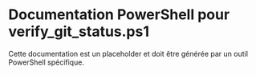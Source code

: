 # Documentation PowerShell pour verify_git_status.ps1

Cette documentation est un placeholder et doit être générée par un outil PowerShell spécifique.
